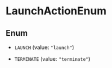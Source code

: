 

# LaunchActionEnum

## Enum


* `LAUNCH` (value: `"launch"`)

* `TERMINATE` (value: `"terminate"`)




